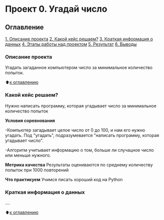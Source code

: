 # Проект 0. Угадай число

## Оглавление
[1. Описание проекта](https://github.com/AlexandrMenshikov/DataScience_New/tree/main/Project_0/README.md#Описание-проекта)
[2. Какой кейс решаем?](https://github.com/AlexandrMenshikov/DataScience_New/tree/main/Project_0/README.md#Какой-кейс-решаем?)
[3. Краткая информация о данных](https://github.com/AlexandrMenshikov/DataScience_New/tree/main/Project_0/README.md#Краткая-информация-о-данных)
[4. Этапы работы над проектом](https://github.com/AlexandrMenshikov/DataScience_New/tree/main/Project_0/README.md#Этапы-работы-над-проектом)
[5. Результат](https://github.com/AlexandrMenshikov/DataScience_New/tree/main/Project_0/README.md#Результат)
[6. Выводы](https://github.com/AlexandrMenshikov/DataScience_New/tree/main/Project_0/README.md#Выводы)

### Описание проекта
Угадать загаданное компьютером число за минимальное количество попыток.

:arrow_up:[к оглавлению](https://github.com/AlexandrMenshikov/DataScience_New/tree/main/Project_0/README.md#Оглавление)


### Какой кейс решаем?
Нужно написать программу, которая угадывает число за минимальное количество попыток

**Условия соревнования**

-Компьютер загадывает целое число от 0 до 100, и нам его нужно угадать. Под "угадать", подразумевается "написать программу, которая угадывает число".

-Алгоритм учитывает информацию о том, больше ли случацное число или меньше нужного.

**Метрика качества**
Результаты оцениваются по среднему количеству попыток при 1000 повторений

**Что практикуем**
Учимся писать хороший код на Python

### Краткая информация о данных
....

:arrow_up:[к оглавлению](https://github.com/AlexandrMenshikov/DataScience_New/tree/main/Project_0/README.md#Оглавление)
